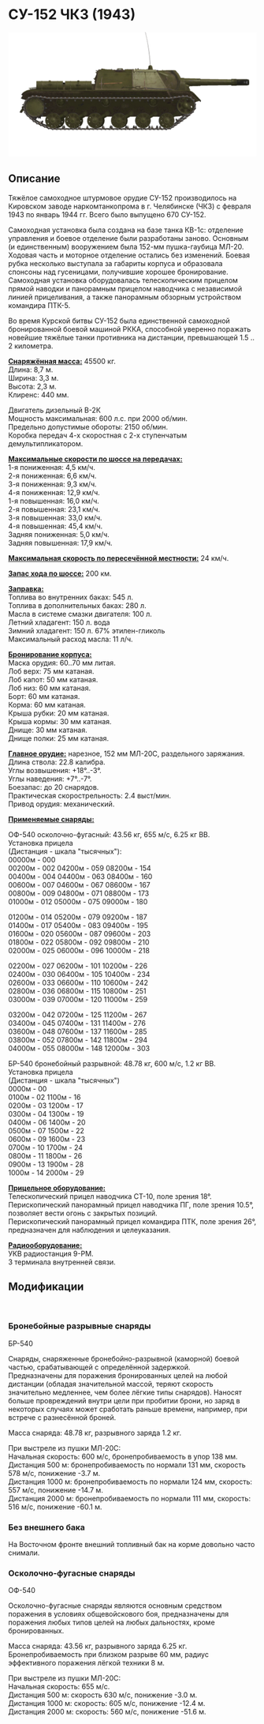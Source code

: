 # СУ-152 ЧКЗ (1943)  
  
![su152](../images/su152.png)  
  
## Описание  
  
Тяжёлое самоходное штурмовое орудие СУ-152 производилось на Кировском заводе наркомтанкопрома в г. Челябинске (ЧКЗ) с февраля 1943 по январь 1944 гг. Всего было выпущено 670 СУ-152.   
  
Самоходная установка была создана на базе танка КВ-1с: отделение управления и боевое отделение были разработаны заново. Основным (и единственным) вооружением была 152-мм пушка-гаубица МЛ-20. Ходовая часть и моторное отделение остались без изменений. Боевая рубка несколько выступала за габариты корпуса и образовала спонсоны над гусеницами, получившие хорошее бронирование. Самоходная установка оборудовалась телескопическим прицелом прямой наводки и панорамным прицелом наводчика с независимой линией прицеливания, а также панорамным обзорным устройством командира ПТК-5.  
  
Во время Курской битвы СУ-152 была единственной самоходной бронированной боевой машиной РККА, способной уверенно поражать новейшие тяжёлые танки противника на дистанции, превышающей 1.5 .. 2 километра.  
  
<b><u>Снаряжённая масса:</u></b> 45500 кг.  
Длина: 8,7 м.  
Ширина: 3,3 м.  
Высота: 2,3 м.  
Клиренс: 440 мм.  
  
Двигатель дизельный В-2К  
Мощность максимальная: 600 л.с. при 2000 об/мин.  
Предельно допустимые обороты: 2150 об/мин.  
Коробка передач 4-х скоростная с 2-х ступенчатым демультипликатором.  
  
<b><u>Максимальные скорости по шоссе на передачах:</u></b>  
1-я пониженная: 4,5 км/ч.  
2-я пониженная: 6,6 км/ч.  
3-я пониженная: 9,3 км/ч.  
4-я пониженная: 12,9 км/ч.  
1-я повышенная: 16,0 км/ч.  
2-я повышенная: 23,1 км/ч.  
3-я повышенная: 33,0 км/ч.  
4-я повышенная: 45,4 км/ч.  
Задняя пониженная: 5,0 км/ч.  
Задняя повышенная: 17,9 км/ч.  
  
<b><u>Максимальная скорость по пересечённой местности:</u></b> 24 км/ч.  
  
<b><u>Запас хода по шоссе:</u></b> 200 км.  
  
<b><u>Заправка:</u></b>  
Топлива во внутренних баках: 545 л.  
Топлива в дополнительных баках: 280 л.  
Масла в системе смазки двигателя: 100 л.  
Летний хладагент: 150 л. вода  
Зимний хладагент: 150 л. 67% этилен-гликоль  
Максимальный расход масла: 11 л/ч.  
  
<b><u>Бронирование корпуса:</u></b>  
Маска орудия: 60..70 мм литая.  
Лоб верх: 75 мм катаная.  
Лоб капот: 50 мм катаная.  
Лоб низ: 60 мм катаная.  
Борт: 60 мм катаная.  
Корма: 60 мм катаная.  
Крыша рубки: 20 мм катаная.  
Крыша кормы: 30 мм катаная.  
Днище: 30 мм катаная.  
Днище полки: 25 мм катаная.  
  
<b><u>Главное орудие:</u></b> нарезное, 152 мм МЛ-20С, раздельного заряжания.  
Длина ствола: 22.8 калибра.  
Углы возвышения: +18°..-3°.  
Углы наведения: +7°..-7°.  
Боезапас: до 20 снарядов.  
Практическая скорострельность: 2.4 выст/мин.  
Привод орудия: механический.  
  
<b><u>Применяемые снаряды:</u></b>   
  
ОФ-540 осколочно-фугасный: 43.56 кг, 655 м/с, 6.25 кг ВВ.  
Установка прицела  
(Дистанция - шкала "тысячных"):  
00000м - 000  
00200м - 002    04200м - 059    08200м - 154  
00400м - 004    04400м - 063    08400м - 160  
00600м - 007    04600м - 067    08600м - 167  
00800м - 009    04800м - 071    08800м - 173  
01000м - 012    05000м - 075    09000м - 180  
  
01200м - 014    05200м - 079    09200м - 187  
01400м - 017    05400м - 083    09400м - 195  
01600м - 020    05600м - 087    09600м - 203  
01800м - 022    05800м - 092    09800м - 210  
02000м - 025    06000м - 096    10000м - 218  
  
02200м - 027    06200м - 101    10200м - 226  
02400м - 030    06400м - 105    10400м - 234  
02600м - 033    06600м - 110    10600м - 242  
02800м - 036    06800м - 115    10800м - 251  
03000м - 039    07000м - 120    11000м - 259  
  
03200м - 042    07200м - 125    11200м - 267  
03400м - 045    07400м - 131    11400м - 276  
03600м - 048    07600м - 137    11600м - 285  
03800м - 052    07800м - 142    11800м - 294  
04000м - 055    08000м - 148    12000м - 303  
  
БР-540 бронебойный разрывной: 48.78 кг, 600 м/с, 1.2 кг ВВ.  
Установка прицела  
(Дистанция - шкала "тысячных")  
0000м - 00  
0100м - 02    1100м - 16  
0200м - 03    1200м - 17  
0300м - 04    1300м - 19  
0400м - 06    1400м - 20  
0500м - 07    1500м - 22  
0600м - 09    1600м - 23  
0700м - 10    1700м - 24  
0800м - 11    1800м - 26  
0900м - 13    1900м - 28  
1000м - 14    2000м - 29  
  
<b><u>Прицельное оборудование:</u></b>  
Телескопический прицел наводчика СТ-10, поле зрения 18°.  
Перископический панорамный прицел наводчика ПГ, поле зрения 10.5°, позволяет вести огонь с закрытых позиций.  
Перископический панорамный прицел командира ПТК, поле зрения 26°, предназначен для наблюдения и целеуказания.  
  
<b><u>Радиооборудование:</u></b>  
УКВ радиостанция 9-РМ.  
3 терминала внутренней связи.  
  
## Модификации  
  ﻿
  
### Бронебойные разрывные снаряды  
  
БР-540  
  
Снаряды, снаряженные бронебойно-разрывной (каморной) боевой частью, срабатывающей с определённой задержкой.  
Предназначены для поражения бронированных целей на любой дистанции (обладая значительной массой, теряют скорость значительно медленнее, чем более лёгкие типы снарядов). Наносят больше провреждений внутри цели при пробитии брони, но заряд в некоторых случаях может сработать раньше времени, например, при встрече с разнесённой броней.  
  
Масса снаряда: 48.78 кг, разрывного заряда 1.2 кг.  
  
При выстреле из пушки МЛ-20С:  
Начальная скорость: 600 м/с, бронепробиваемость в упор 138 мм.  
Дистанция 500 м: бронепробиваемость по нормали 131 мм, скорость 578 м/с, понижение -3.7 м.  
Дистанция 1000 м: бронепробиваемость по нормали 124 мм, скорость: 557 м/с, понижение -14.7 м.  
Дистанция 2000 м: бронепробиваемость по нормали 111 мм, скорость: 516 м/с, понижение -60.1 м.  ﻿
  
### Без внешнего бака  
  
На Восточном фронте внешний топливный бак на корме довольно часто снимали.  ﻿
  
### Осколочно-фугасные снаряды  
  
ОФ-540  
  
Осколочно-фугасные снаряды являются основным средством поражения в условиях общевойскового боя, предназначены для поражения любых типов целей на любых дальностях, кроме бронированных.  
  
Масса снаряда: 43.56 кг, разрывного заряда 6.25 кг.  
Бронепробиваемость при близком разрыве 60 мм, радиус эффективного поражения лёгкой техники 8 м.  
  
При выстреле из пушки МЛ-20С:  
Начальная скорость: 655 м/с.  
Дистанция 500 м: скорость 630 м/с, понижение -3.0 м.  
Дистанция 1000 м: скорость: 605 м/с, понижение -12.4 м.  
Дистанция 2000 м: скорость: 560 м/с, понижение -51.6 м.  